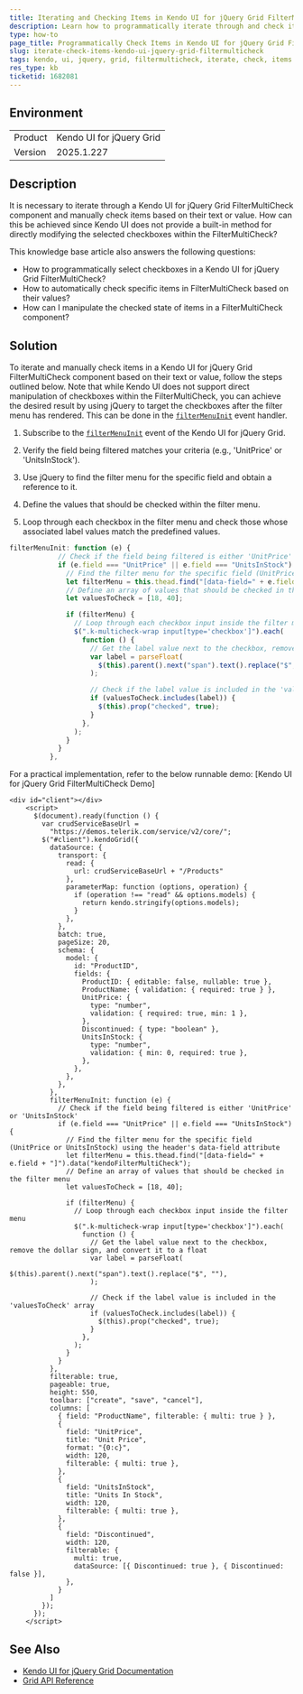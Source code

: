 ```yaml
---
title: Iterating and Checking Items in Kendo UI for jQuery Grid FilterMultiCheck
description: Learn how to programmatically iterate through and check items in a Kendo UI for jQuery Grid FilterMultiCheck component.
type: how-to
page_title: Programmatically Check Items in Kendo UI for jQuery Grid FilterMultiCheck
slug: iterate-check-items-kendo-ui-jquery-grid-filtermulticheck
tags: kendo, ui, jquery, grid, filtermulticheck, iterate, check, items
res_type: kb
ticketid: 1682081
---
```


## Environment

<table>
<tbody>
<tr>
<td>Product</td>
<td>Kendo UI for jQuery Grid</td>
</tr>
<tr>
<td>Version</td>
<td>2025.1.227</td>
</tr>
</tbody>
</table>

## Description

It is necessary to iterate through a Kendo UI for jQuery Grid FilterMultiCheck component and manually check items based on their text or value. How can this be achieved since Kendo UI does not provide a built-in method for directly modifying the selected checkboxes within the FilterMultiCheck?

This knowledge base article also answers the following questions:
- How to programmatically select checkboxes in a Kendo UI for jQuery Grid FilterMultiCheck?
- How to automatically check specific items in FilterMultiCheck based on their values?
- How can I manipulate the checked state of items in a FilterMultiCheck component?

## Solution

To iterate and manually check items in a Kendo UI for jQuery Grid FilterMultiCheck component based on their text or value, follow the steps outlined below. Note that while Kendo UI does not support direct manipulation of checkboxes within the FilterMultiCheck, you can achieve the desired result by using jQuery to target the checkboxes after the filter menu has rendered. This can be done in the [`filterMenuInit`](https://docs.telerik.com/kendo-ui/api/javascript/ui/grid/events/filtermenuinit) event handler.

1. Subscribe to the [`filterMenuInit`](https://docs.telerik.com/kendo-ui/api/javascript/ui/grid/events/filtermenuinit) event of the Kendo UI for jQuery Grid. 

2. Verify the field being filtered matches your criteria (e.g., 'UnitPrice' or 'UnitsInStock').

3. Use jQuery to find the filter menu for the specific field and obtain a reference to it.

4. Define the values that should be checked within the filter menu.

5. Loop through each checkbox in the filter menu and check those whose associated label values match the predefined values.

```javascript
filterMenuInit: function (e) {
            // Check if the field being filtered is either 'UnitPrice' or 'UnitsInStock'
            if (e.field === "UnitPrice" || e.field === "UnitsInStock") {
              // Find the filter menu for the specific field (UnitPrice or UnitsInStock) using the header's data-field attribute
              let filterMenu = this.thead.find("[data-field=" + e.field + "]").data("kendoFilterMultiCheck");
              // Define an array of values that should be checked in the filter menu
              let valuesToCheck = [18, 40];

              if (filterMenu) {
                // Loop through each checkbox input inside the filter menu
                $(".k-multicheck-wrap input[type='checkbox']").each(
                  function () {
                    // Get the label value next to the checkbox, remove the dollar sign, and convert it to a float
                    var label = parseFloat(
                      $(this).parent().next("span").text().replace("$", ""),
                    );

                    // Check if the label value is included in the 'valuesToCheck' array
                    if (valuesToCheck.includes(label)) {
                      $(this).prop("checked", true);
                    }
                  },
                );
              }
            }
          },
```

For a practical implementation, refer to the below runnable demo: [Kendo UI for jQuery Grid FilterMultiCheck Demo]

```dojo
<div id="client"></div>
    <script>
      $(document).ready(function () {
        var crudServiceBaseUrl =
          "https://demos.telerik.com/service/v2/core/";
        $("#client").kendoGrid({
          dataSource: {
            transport: {
              read: {
                url: crudServiceBaseUrl + "/Products"
              },
              parameterMap: function (options, operation) {
                if (operation !== "read" && options.models) {
                  return kendo.stringify(options.models);
                }
              },
            },
            batch: true,
            pageSize: 20,
            schema: {
              model: {
                id: "ProductID",
                fields: {
                  ProductID: { editable: false, nullable: true },
                  ProductName: { validation: { required: true } },
                  UnitPrice: {
                    type: "number",
                    validation: { required: true, min: 1 },
                  },
                  Discontinued: { type: "boolean" },
                  UnitsInStock: {
                    type: "number",
                    validation: { min: 0, required: true },
                  },
                },
              },
            },
          },
          filterMenuInit: function (e) {
            // Check if the field being filtered is either 'UnitPrice' or 'UnitsInStock'
            if (e.field === "UnitPrice" || e.field === "UnitsInStock") {
              // Find the filter menu for the specific field (UnitPrice or UnitsInStock) using the header's data-field attribute
              let filterMenu = this.thead.find("[data-field=" + e.field + "]").data("kendoFilterMultiCheck");
              // Define an array of values that should be checked in the filter menu
              let valuesToCheck = [18, 40];

              if (filterMenu) {
                // Loop through each checkbox input inside the filter menu
                $(".k-multicheck-wrap input[type='checkbox']").each(
                  function () {
                    // Get the label value next to the checkbox, remove the dollar sign, and convert it to a float
                    var label = parseFloat(
                      $(this).parent().next("span").text().replace("$", ""),
                    );

                    // Check if the label value is included in the 'valuesToCheck' array
                    if (valuesToCheck.includes(label)) {
                      $(this).prop("checked", true);
                    }
                  },
                );
              }
            }
          },
          filterable: true,
          pageable: true,
          height: 550,
          toolbar: ["create", "save", "cancel"],
          columns: [
            { field: "ProductName", filterable: { multi: true } },
            {
              field: "UnitPrice",
              title: "Unit Price",
              format: "{0:c}",
              width: 120,
              filterable: { multi: true },
            },
            {
              field: "UnitsInStock",
              title: "Units In Stock",
              width: 120,
              filterable: { multi: true },
            },
            {
              field: "Discontinued",
              width: 120,
              filterable: {
                multi: true,
                dataSource: [{ Discontinued: true }, { Discontinued: false }],
              },
            }
          ]
        });
      });
    </script>
```

## See Also

- [Kendo UI for jQuery Grid Documentation](https://docs.telerik.com/kendo-ui/controls/grid/overview)
- [Grid API Reference](https://docs.telerik.com/kendo-ui/api/javascript/ui/grid)

